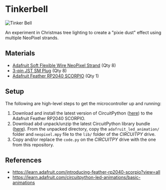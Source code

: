 # Tinkerbell
![Tinker Bell](https://upload.wikimedia.org/wikipedia/commons/4/42/Tinkclose-1-.jpg)

An experiment in Christmas tree lighting to create a "pixie dust" effect using multiple NeoPixel strands.

## Materials

* [Adafruit Soft Flexible Wire NeoPixel Strand](https://www.adafruit.com/product/4560) (Qty 8)
* [3-pin JST SM Plug](https://www.adafruit.com/product/1663) (Qty 8)
* [Adafruit Feather RP2040 SCORPIO](https://www.adafruit.com/product/5650) (Qty 1)

## Setup
The following are high-level steps to get the microcontroller up and running:

1. Download and install the latest version of CircuitPython ([here](https://circuitpython.org/board/adafruit_feather_rp2040_scorpio/)) to the Adafruit Feather RP2040 SCORPIO.
2. Download abd unpack/unzip the latest CircuitPython library bundle ([here](https://circuitpython.org/libraries)). From the unpacked directory, copy the `adafruit_led_animation/` folder and `neopixel.mpy` file to the `lib/` folder of the *CIRCUITPY* drive.
3. Copy and/or replace the `code.py` on the *CIRCUITPY* drive with the one from this repository.

## References
* https://learn.adafruit.com/introducing-feather-rp2040-scorpio?view=all
* https://learn.adafruit.com/circuitpython-led-animations/basic-animations
 